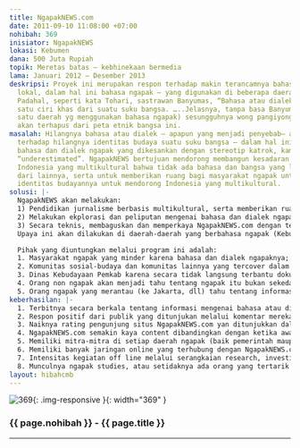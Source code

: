 ```yaml
---
title: NgapakNEWS.com
date: 2011-09-10 11:08:00 +07:00
nohibah: 369
inisiator: NgapakNEWS
lokasi: Kebumen
dana: 500 Juta Rupiah
topik: Meretas batas – kebhinekaan bermedia
lama: Januari 2012 – Desember 2013
deskripsi: Proyek ini merupakan respon terhadap makin terancamnya bahasa atau dialek
  lokal, dalam hal ini bahasa ngapak – yang digunakan di beberapa daerah di Jawa Tengah.
  Padahal, seperti kata Tohari, sastrawan Banyumas, “Bahasa atau dialek adalah salah
  satu ciri khas dari suatu suku bangsa. …..Jelasnya, tanpa basa Banyumasan (salah
  satu daerah yg menggunakan bahasa ngapak) sesungguhnya wong pangiyongan boleh dikata
  akan terhapus dari peta etnik bangsa ini.
masalah: Hilangnya bahasa atau dialek — apapun yang menjadi penyebab– akan berdampak
  terhadap hilangnya identitas budaya suatu suku bangsa — dalam hal ini dialami oleh
  bahasa dan dialek ngapak yang dikesankan dengan stereotip katrok, kampungan, “terbelakang”,
  “underestimated”. NgapakNEWS bertujuan mendorong membangun kesadaran publik mengenai
  Indonesia yang multikultural bahwa tidak ada bahasa dan bangsa yang lebih rendah
  dari lainnya, serta untuk memberikan ruang bagi masyarakat ngapak untuk mengekpresikan
  identitas budayannya untuk mendorong Indonesia yang multikultural.
solusi: |-
  NgapakNEWS akan melakukan:
  1) Pendidikan jurnalisme berbasis multikultural, serta memberikan ruang kepada masyarakat berbahasa dan berlogat ngapak untuk mengekpresikan pikiran-pikirannya, juga apa saja berkait sejarah dan hal-hal sosial, budaya dan politik mereka dari perspektif mereka sendiri.
  2) Melakukan ekplorasi dan peliputan mengenai bahasa dan dialek ngapak, termasuk pikiran-pikiran, ideom-ideom dan kearifan lokal ngapak. Hasil ekplorasi akan ditampilkan di NgapakNEWS.com agar menjadi wacana publik dan menumbuhkan kesadaran mengenai adanya identitas budaya.
  3) Secara teknis, membaguskan dan memperkaya NgapakNEWS.com dengan teks, image, video dan audio, serta melatih orang-orang untuk mengelolanya.
  Upaya ini akan dilakukan di daerah-daerah yang berbahasa ngapak (Kebumen, Cilacap, Banyumas, Purwokerto, Banjarnegara, Tegal dan lainnya), semuanya di Jawa Tengah.

  Pihak yang diuntungkan melalui program ini adalah:
  1. Masyarakat ngapak yang minder karena bahasa dan dialek ngapaknya;
  2. Komunitas sosial-budaya dan komunitas lainnya yang tercover dalam peliputan;
  3. Dinas Kebudayaan Pemkab karena secara tidak langsung terbantu dokumentasi;
  4. Orang non ngapak akan menjadi tahu tentang ngapak itu bukan sekedar bahasa dan logat yang lucu dan “pantas ditertawakan”;
  5. Orang ngapak yang merantau (ke Jakarta, dll) tahu tentang informasi daerah;
keberhasilan: |-
  1. Terbitnya secara berkala tentang informasi mengenai bahasa atau dialek ngapak serta masyarakatnya setidaknya satu hari satu kali pemberitaan, sebagian memakai bahasa Indonesia dan sebagian memakai bahasa ngapak.
  2. Respon positif dari publik yang ditunjukan melalui komentar mereka di situs, atau pun melalui sosial jejaring yang connected dengan NgapakNEWS.com.
  3. Naiknya rating pengunjung situs NgapakNEWS.com yan ditunjukkan dalam internal-stat, alexa.com, dll.
  4. NgapakNEWS.com semakin kaya content dibandingkan dengan ketika awal berdirinya, kaya dengan content teks, gambar, video, audio.
  5. Memiliki mitra-mitra di setiap daerah ngapak (baik pemerintah maupun non government) yang mendukung gerakan ini.
  6. Memiliki banyak jaringan online yang terhubung dengan NgapakNEWS.com
  7. Intensitas kegiatan off line melalui serangkaian research, investigasi, diskusi dan seminar.
  8. Munculnya ngapak studies, atau setidaknya ada orang yang tertarik untuk mengkaji bahasa dan dialek ngapak.
layout: hibahcmb
---
```


![369](/static/img/hibahcmb/369.png){: .img-responsive }{: width="369" }

### {{ page.nohibah }} - {{ page.title }}

---
